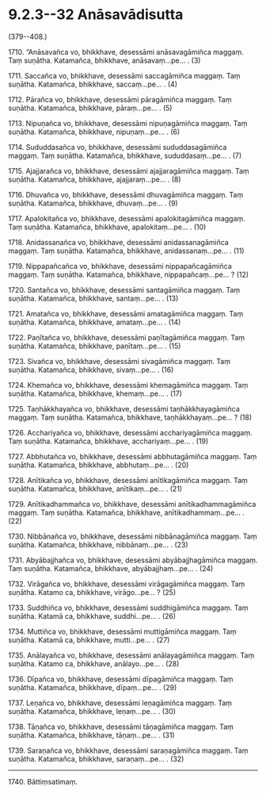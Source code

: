 

# 9.2.3--32 Anāsavādisutta




(379--408.)

1710\. “Anāsavañca vo, bhikkhave, desessāmi anāsavagāmiñca maggaṃ. Taṃ suṇātha. Katamañca, bhikkhave, anāsavaṃ…pe… . (3)

1711\. Saccañca vo, bhikkhave, desessāmi saccagāmiñca maggaṃ. Taṃ suṇātha. Katamañca, bhikkhave, saccaṃ…pe… . (4)

1712\. Pārañca vo, bhikkhave, desessāmi pāragāmiñca maggaṃ. Taṃ suṇātha. Katamañca, bhikkhave, pāraṃ…pe… . (5)

1713\. Nipuṇañca vo, bhikkhave, desessāmi nipuṇagāmiñca maggaṃ. Taṃ suṇātha. Katamañca, bhikkhave, nipuṇaṃ…pe… . (6)

1714\. Sududdasañca vo, bhikkhave, desessāmi sududdasagāmiñca maggaṃ. Taṃ suṇātha. Katamañca, bhikkhave, sududdasaṃ…pe… . (7)

1715\. Ajajjarañca vo, bhikkhave, desessāmi ajajjaragāmiñca maggaṃ. Taṃ suṇātha. Katamañca, bhikkhave, ajajjaraṃ…pe… . (8)

1716\. Dhuvañca vo, bhikkhave, desessāmi dhuvagāmiñca maggaṃ. Taṃ suṇātha. Katamañca, bhikkhave, dhuvaṃ…pe… . (9)

1717\. Apalokitañca vo, bhikkhave, desessāmi apalokitagāmiñca maggaṃ. Taṃ suṇātha. Katamañca, bhikkhave, apalokitaṃ…pe… . (10)

1718\. Anidassanañca vo, bhikkhave, desessāmi anidassanagāmiñca maggaṃ. Taṃ suṇātha. Katamañca, bhikkhave, anidassanaṃ…pe… . (11)

1719\. Nippapañcañca vo, bhikkhave, desessāmi nippapañcagāmiñca maggaṃ. Taṃ suṇātha. Katamañca, bhikkhave, nippapañcaṃ…pe… ? (12)

1720\. Santañca vo, bhikkhave, desessāmi santagāmiñca maggaṃ. Taṃ suṇātha. Katamañca, bhikkhave, santaṃ…pe… . (13)

1721\. Amatañca vo, bhikkhave, desessāmi amatagāmiñca maggaṃ. Taṃ suṇātha. Katamañca, bhikkhave, amataṃ…pe… . (14)

1722\. Paṇītañca vo, bhikkhave, desessāmi paṇītagāmiñca maggaṃ. Taṃ suṇātha. Katamañca, bhikkhave, paṇītaṃ…pe… . (15)

1723\. Sivañca vo, bhikkhave, desessāmi sivagāmiñca maggaṃ. Taṃ suṇātha. Katamañca, bhikkhave, sivaṃ…pe… . (16)

1724\. Khemañca vo, bhikkhave, desessāmi khemagāmiñca maggaṃ. Taṃ suṇātha. Katamañca, bhikkhave, khemaṃ…pe… . (17)

1725\. Taṇhākkhayañca vo, bhikkhave, desessāmi taṇhākkhayagāmiñca maggaṃ. Taṃ suṇātha. Katamañca, bhikkhave, taṇhākkhayaṃ…pe… ? (18)

1726\. Acchariyañca vo, bhikkhave, desessāmi acchariyagāmiñca maggaṃ. Taṃ suṇātha. Katamañca, bhikkhave, acchariyaṃ…pe… . (19)

1727\. Abbhutañca vo, bhikkhave, desessāmi abbhutagāmiñca maggaṃ. Taṃ suṇātha. Katamañca, bhikkhave, abbhutaṃ…pe… . (20)

1728\. Anītikañca vo, bhikkhave, desessāmi anītikagāmiñca maggaṃ. Taṃ suṇātha. Katamañca, bhikkhave, anītikaṃ…pe… . (21)

1729\. Anītikadhammañca vo, bhikkhave, desessāmi anītikadhammagāmiñca maggaṃ. Taṃ suṇātha. Katamañca, bhikkhave, anītikadhammaṃ…pe… . (22)

1730\. Nibbānañca vo, bhikkhave, desessāmi nibbānagāmiñca maggaṃ. Taṃ suṇātha. Katamañca, bhikkhave, nibbānaṃ…pe… . (23)

1731\. Abyābajjhañca vo, bhikkhave, desessāmi abyābajjhagāmiñca maggaṃ. Taṃ suṇātha. Katamañca, bhikkhave, abyābajjhaṃ…pe… . (24)

1732\. Virāgañca vo, bhikkhave, desessāmi virāgagāmiñca maggaṃ. Taṃ suṇātha. Katamo ca, bhikkhave, virāgo…pe… ? (25)

1733\. Suddhiñca vo, bhikkhave, desessāmi suddhigāmiñca maggaṃ. Taṃ suṇātha. Katamā ca, bhikkhave, suddhi…pe… . (26)

1734\. Muttiñca vo, bhikkhave, desessāmi muttigāmiñca maggaṃ. Taṃ suṇātha. Katamā ca, bhikkhave, mutti…pe… . (27)

1735\. Anālayañca vo, bhikkhave, desessāmi anālayagāmiñca maggaṃ. Taṃ suṇātha. Katamo ca, bhikkhave, anālayo…pe… . (28)

1736\. Dīpañca vo, bhikkhave, desessāmi dīpagāmiñca maggaṃ. Taṃ suṇātha. Katamañca, bhikkhave, dīpaṃ…pe… . (29)

1737\. Leṇañca vo, bhikkhave, desessāmi leṇagāmiñca maggaṃ. Taṃ suṇātha. Katamañca, bhikkhave, leṇaṃ…pe… . (30)

1738\. Tāṇañca vo, bhikkhave, desessāmi tāṇagāmiñca maggaṃ. Taṃ suṇātha. Katamañca, bhikkhave, tāṇaṃ…pe… . (31)

1739\. Saraṇañca vo, bhikkhave, desessāmi saraṇagāmiñca maggaṃ. Taṃ suṇātha. Katamañca, bhikkhave, saraṇaṃ…pe… . (32)

---

1740\. Bāttiṃsatimaṃ.





